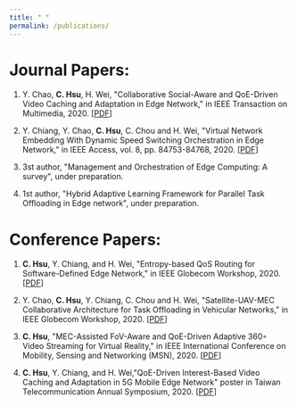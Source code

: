 ```yaml
---
title: " "
permalink: /publications/
---
```


Journal Papers:
======
1. Y. Chao, **C. Hsu**, H. Wei, "Collaborative Social-Aware and QoE-Driven Video Caching and Adaptation in Edge Network," in IEEE Transaction on Multimedia, 2020. [[PDF](http://SendurLanter.github.io/files/CSQCA.pdf)]

2. Y. Chiang, Y. Chao, **C. Hsu**, C. Chou and H. Wei, "Virtual Network Embedding With Dynamic Speed Switching Orchestration in Edge Network," in IEEE Access, vol. 8, pp. 84753-84768, 2020. [[PDF](http://SendurLanter.github.io/files/Access.pdf)]

3. 3st author, "Management and Orchestration of Edge Computing: A survey", under preparation.

4. 1st author, "Hybrid Adaptive Learning Framework for Parallel Task Offloading in Edge network", under preparation.

Conference Papers:
======
1. **C. Hsu**, Y. Chiang, and H. Wei, "Entropy-based QoS Routing for Software-Defined Edge Network," in IEEE Globecom Workshop, 2020. [[PDF](http://SendurLanter.github.io/files/EQLBR.pdf)]

2. Y. Chao, **C. Hsu**, Y. Chiang, C. Chou and H. Wei, "Satellite-UAV-MEC Collaborative Architecture for Task Offloading in Vehicular Networks," in IEEE Globecom Workshop, 2020. [[PDF](http://SendurLanter.github.io/files/UAV.pdf)]

3. **C. Hsu**, "MEC-Assisted FoV-Aware and QoE-Driven Adaptive 360◦ Video Streaming for Virtual Reality," in IEEE International Conference on Mobility, Sensing and Networking (MSN), 2020. [[PDF](http://SendurLanter.github.io/files/MFQAS.pdf)]

4. **C. Hsu**, Y. Chiang, and H. Wei,"QoE-Driven Interest-Based Video Caching and Adaptation in 5G Mobile Edge Network" poster in Taiwan Telecommunication Annual Symposium, 2020. [[PDF](http://SendurLanter.github.io/files/Another_social.pdf)]